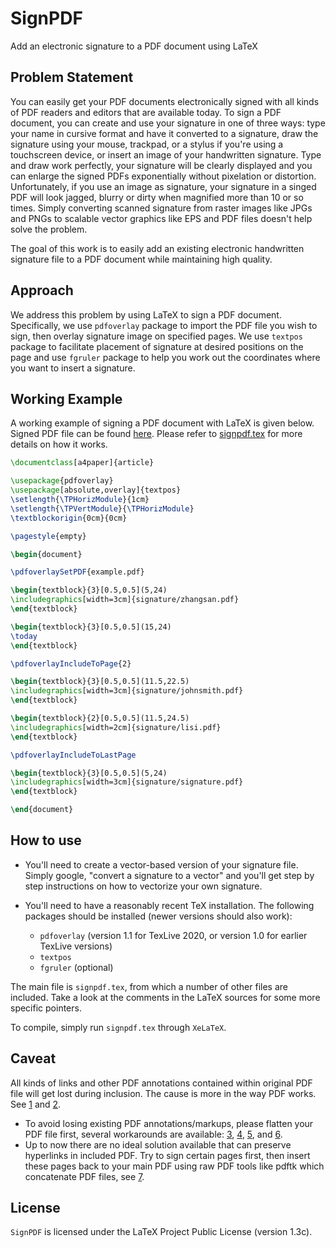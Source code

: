 # SignPDF
Add an electronic signature to a PDF document using LaTeX

## Problem Statement

You can easily get your PDF documents electronically signed with all kinds of PDF readers and editors that are available today. To sign a PDF document, you can create and use your signature in one of three ways: type your name in cursive format and have it converted to a signature, draw the signature using your mouse, trackpad, or a stylus if you're using a touchscreen device, or insert an image of your handwritten signature. Type and draw work perfectly, your signature will be clearly displayed and you can enlarge the signed PDFs exponentially without pixelation or distortion. Unfortunately, if you use an image as signature, your signature in a singed PDF will look jagged, blurry or dirty when magnified more than 10 or so times. Simply converting scanned signature from raster images like JPGs and PNGs to scalable vector graphics like EPS and PDF files doesn't help solve the problem. 

The goal of this work is to easily add an existing electronic handwritten signature file to a PDF document while maintaining high quality.

## Approach

We address this problem by using LaTeX to sign a PDF document. Specifically, we use `pdfoverlay` package to import the PDF file you wish to sign, then overlay signature image on specified pages. We use `textpos` package to facilitate placement of signature at desired positions on the page and use `fgruler` package to help you work out the coordinates where you want to insert a signature.

## Working Example

A working example of signing a PDF document with LaTeX is given below. Signed PDF file can be found [here](signpdf.pdf). Please refer to [signpdf.tex](signpdf.tex) for more details on how it works.

```tex
\documentclass[a4paper]{article}

\usepackage{pdfoverlay}
\usepackage[absolute,overlay]{textpos}
\setlength{\TPHorizModule}{1cm}
\setlength{\TPVertModule}{\TPHorizModule}
\textblockorigin{0cm}{0cm}

\pagestyle{empty}

\begin{document}

\pdfoverlaySetPDF{example.pdf}

\begin{textblock}{3}[0.5,0.5](5,24)
\includegraphics[width=3cm]{signature/zhangsan.pdf}
\end{textblock}

\begin{textblock}{3}[0.5,0.5](15,24)
\today
\end{textblock}

\pdfoverlayIncludeToPage{2}

\begin{textblock}{3}[0.5,0.5](11.5,22.5)
\includegraphics[width=3cm]{signature/johnsmith.pdf}
\end{textblock}

\begin{textblock}{2}[0.5,0.5](11.5,24.5)
\includegraphics[width=2cm]{signature/lisi.pdf}
\end{textblock}

\pdfoverlayIncludeToLastPage

\begin{textblock}{3}[0.5,0.5](5,24)
\includegraphics[width=3cm]{signature/signature.pdf}
\end{textblock}

\end{document}
```

## How to use

* You'll need to create a vector-based version of your signature file. Simply google, "convert a signature to a vector" and you'll get step by step instructions on how to vectorize your own signature.

* You'll need to have a reasonably recent TeX installation. The following packages should be installed (newer versions should also work):
  - `pdfoverlay` (version 1.1 for TexLive 2020, or version 1.0 for earlier TexLive versions)
  - `textpos`
  - `fgruler` (optional)

The main file is `signpdf.tex`, from which a number of other files are included. Take a look at the comments in the LaTeX sources for some more specific pointers.

To compile, simply run `signpdf.tex` through `XeLaTeX`.

## Caveat
All kinds of links and other PDF annotations contained within original PDF file will get lost during inclusion. The cause is more in the way PDF works. See [1](https://tex.stackexchange.com/a/337927) and [2](https://tex.stackexchange.com/a/26139). 
- To avoid losing existing PDF annotations/markups, please flatten your PDF file first, several workarounds are available: [3](https://tex.stackexchange.com/a/124361), [4](https://documentation.its.umich.edu/node/1311), [5](https://tex.stackexchange.com/a/218818), and [6](https://tex.stackexchange.com/a/443914).
- Up to now there are no ideal solution available that can preserve hyperlinks in included PDF. Try to sign certain pages first, then insert these pages back to your main PDF using raw PDF tools like pdftk which concatenate PDF files, see [7](http://blog.bharatbhole.com/inserting-pages-from-an-external-pdf-document-within-a-latex-document/).
 
## License
`SignPDF` is licensed under the LaTeX Project Public License (version 1.3c).
